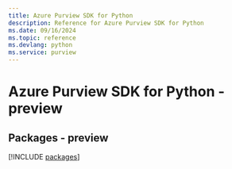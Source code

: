 ```yaml
---
title: Azure Purview SDK for Python
description: Reference for Azure Purview SDK for Python
ms.date: 09/16/2024
ms.topic: reference
ms.devlang: python
ms.service: purview
---
```

# Azure Purview SDK for Python - preview
## Packages - preview
[!INCLUDE [packages](purview-index.md)]